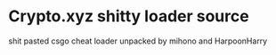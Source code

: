 # Crypto.xyz shitty loader source
shit pasted csgo cheat loader unpacked by mihono and HarpoonHarry
